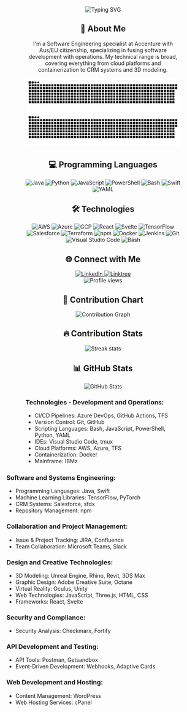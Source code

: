 <div align="center">
  <img src="https://readme-typing-svg.herokuapp.com?font=Jetbrains+mono&size=30&duration=5000&color=33F7FF&center=true&vCenter=true&width=435&lines=Machine+Learning;Cloud+Architecture;DevOps;Automation" alt="Typing SVG" />
</div>
<div style="margin: 25px 50px;">
  <div align="center">
    <h2>🚀 About Me</h2>
    <p>I'm a Software Engineering specialist at Accenture with Aus/EU citizenship, specializing in fusing software development with operations. My technical range is broad, covering everything from cloud platforms and containerization to CRM systems and 3D modeling.</p>
  </div>
<div align="center">
  <!-- Contribution grid snake animation for dark mode -->
  <img src="https://raw.githubusercontent.com/zanepearton/zanepearton/output/github-contribution-grid-snake-dark.svg#gh-dark-mode-only" alt="GitHub Contribution Grid Snake Animation - Dark Mode" />
  
  <!-- Contribution grid snake animation for light mode -->
  <img src="https://raw.githubusercontent.com/zanepearton/zanepearton/output/github-contribution-grid-snake.svg#gh-light-mode-only" alt="GitHub Contribution Grid Snake Animation - Light Mode" />
</div>
<h2 align="center" class="section-heading">💻 Programming Languages</h2>
<div align="center">
  <img src="https://img.shields.io/badge/Java-007396?style=for-the-badge&logo=java&logoColor=white" alt="Java" />
  <img src="https://img.shields.io/badge/Python-3776AB?style=for-the-badge&logo=python&logoColor=white" alt="Python"/>
  <img src="https://img.shields.io/badge/JavaScript-F7DF1E?style=for-the-badge&logo=javascript&logoColor=black" alt="JavaScript"/>
  <img src="https://img.shields.io/badge/PowerShell-5391FE?style=for-the-badge&logo=powershell&logoColor=white" alt="PowerShell"/>
  <img src="https://img.shields.io/badge/Bash-4EAA25?style=for-the-badge&logo=gnu-bash&logoColor=white" alt="Bash"/>
  <img src="https://img.shields.io/badge/Swift-FA7343?style=for-the-badge&logo=swift&logoColor=white" alt="Swift"/>
  <img src="https://img.shields.io/badge/YAML-0A0A0A?style=for-the-badge" alt="YAML"/>
</div>
<h2 align="center" class="section-heading">🛠️ Technologies </h2>
<div align="center">
  <img src="https://img.shields.io/badge/AWS-FF9900?style=for-the-badge&logo=amazonaws&logoColor=white" alt="AWS" />
  <img src="https://img.shields.io/badge/Azure-0089D6?style=for-the-badge&logo=microsoftazure&logoColor=white" alt="Azure"/>
  <img src="https://img.shields.io/badge/GCP-4285F4?style=for-the-badge&logo=googlecloud&logoColor=white" alt="GCP"/>
  <img src="https://img.shields.io/badge/React-20232A?style=for-the-badge&logo=react&logoColor=61DAFB" alt="React"/>
  <img src="https://img.shields.io/badge/Svelte-FF3E00?style=for-the-badge&logo=svelte&logoColor=white" alt="Svelte"/>
  <img src="https://img.shields.io/badge/TensorFlow-FF6F00?style=for-the-badge&logo=tensorflow&logoColor=white" alt="TensorFlow"/>
  <img src="https://img.shields.io/badge/Salesforce-00A1E0?style=for-the-badge&logo=salesforce&logoColor=white" alt="Salesforce"/>
  <img src="https://img.shields.io/badge/Terraform-623CE4?style=for-the-badge&logo=terraform&logoColor=white" alt="Terraform"/>
  <img src="https://img.shields.io/badge/npm-CB3837?style=for-the-badge&logo=npm&logoColor=white" alt="npm"/>
  <img src="https://img.shields.io/badge/Docker-2496ED?style=for-the-badge&logo=docker&logoColor=white" alt="Docker"/>
  <img src="https://img.shields.io/badge/Jenkins-D24939?style=for-the-badge&logo=jenkins&logoColor=white" alt="Jenkins"/>
  <img src="https://img.shields.io/badge/Git-F05032?style=for-the-badge&logo=git&logoColor=white" alt="Git"/>
  <img src="https://img.shields.io/badge/Visual%20Studio%20Code-007ACC?style=for-the-badge&logo=visualstudiocode&logoColor=white" alt="Visual Studio Code"/>
  <img src="https://img.shields.io/badge/Bash-4EAA25?style=for-the-badge&logo=gnu-bash&logoColor=white" alt="Bash"/>
</div>
  <h2 align="center" class="section-heading">🌐 Connect with Me</h2>
  <div align="center">
    <a href="https://www.linkedin.com/in/zane-pearton">
      <img src="https://img.shields.io/badge/ZanePearton-0077B5?style=for-the-badge&logo=linkedin&logoColor=white" alt="LinkedIn"/>
    </a>
    <a href="https://linktr.ee/zanepearton">
      <img src="https://img.shields.io/badge/Linktree-39E09B?style=for-the-badge&logo=Linktree&logoColor=white" alt="Linktree"/>
    </a>
  </div>
  <div align="center">
    <img src="https://komarev.com/ghpvc/?username=ZanePearton&style=flat-square" alt="Profile views" />
  </div>

<div align="center">
  <h2>🫡 Contribution Chart</h2>
  <img src="https://github-readme-activity-graph.vercel.app/graph?username=zanepearton&theme=react-dark" alt="Contribution Graph"/>
</div>
<div align="center">
  <h2>🔥 Contribution Stats</h2>
  <img src="https://github-readme-streak-stats.herokuapp.com/?user=zanepearton&theme=dark" alt="Streak stats"/>
</div>
  <div align="center">
    <h2>📊 GitHub Stats</h2>
    <img src="https://github-readme-stats.vercel.app/api?username=ZanePearton&show_icons=true&theme=tokyonight" alt="GitHub Stats"/>
  </div>
  <h3 class="section-heading">Technologies - Development and Operations:</h3>
  <ul>
    <li>CI/CD Pipelines: Azure DevOps, GitHub Actions, TFS</li>
    <li>Version Control: Git, GitHub</li>
    <li>Scripting Languages: Bash, JavaScript, PowerShell, Python, YAML</li>
    <li>IDEs: Visual Studio Code, tmux</li>
    <li>Cloud Platforms: AWS, Azure, TFS</li>
    <li>Containerization: Docker</li>
    <li>Mainframe: IBMz</li>
  </ul>

  

</div>

<h3>Software and Systems Engineering:</h3>
<ul>
  <li>Programming Languages: Java, Swift</li>
  <li>Machine Learning Libraries: TensorFlow, PyTorch</li>
  <li>CRM Systems: Salesforce, sfdx</li>
  <li>Repository Management: npm</li>
</ul>

<h3>Collaboration and Project Management:</h3>
<ul>
  <li>Issue & Project Tracking: JIRA, Confluence</li>
  <li>Team Collaboration: Microsoft Teams, Slack</li>
</ul>

<h3>Design and Creative Technologies:</h3>
<ul>
  <li>3D Modeling: Unreal Engine, Rhino, Revit, 3DS Max</li>
  <li>Graphic Design: Adobe Creative Suite, Octane</li>
  <li>Virtual Reality: Oculus, Unity</li>
  <li>Web Technologies: JavaScript, Three.js, HTML, CSS</li>
  <li>Frameworks: React, Svelte</li>
</ul>

<h3>Security and Compliance:</h3>
<ul>
  <li>Security Analysis: Checkmarx, Fortify</li>
</ul>

<h3>API Development and Testing:</h3>
<ul>
  <li>API Tools: Postman, Getsandbox</li>
  <li>Event-Driven Development: Webhooks, Adaptive Cards</li>
</ul>

<h3>Web Development and Hosting:</h3>
<ul>
  <li>Content Management: WordPress</li>
  <li>Web Hosting Services: cPanel</li>
</ul>

</div>
